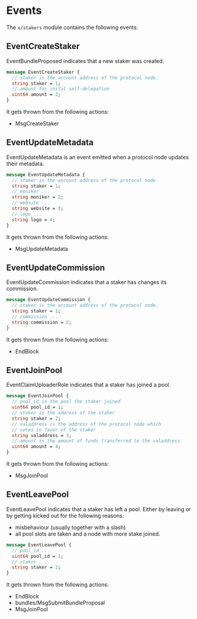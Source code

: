 <!--
order: 5
-->

# Events

The `x/stakers` module contains the following events:

## EventCreateStaker

EventBundleProposed indicates that a new staker was created.

```protobuf
message EventCreateStaker {
  // staker is the account address of the protocol node.
  string staker = 1;
  // amount for inital self-delegation
  uint64 amount = 2;
}
```

It gets thrown from the following actions:

- MsgCreateStaker

## EventUpdateMetadata

EventUpdateMetadata is an event emitted when a protocol node updates their
metadata.

```protobuf
message EventUpdateMetadata {
  // staker is the account address of the protocol node.
  string staker = 1;
  // moniker ...
  string moniker = 2;
  // website ...
  string website = 3;
  // logo ...
  string logo = 4;
}
```

It gets thrown from the following actions:

- MsgUpdateMetadata

## EventUpdateCommission

EventUpdateCommission indicates that a staker has changes its commission.

```protobuf
message EventUpdateCommission {
  // staker is the account address of the protocol node.
  string staker = 1;
  // commission ...
  string commission = 2;
}
```

It gets thrown from the following actions:

- EndBlock

## EventJoinPool

EventClaimUploaderRole indicates that a staker has joined a pool.

```protobuf
message EventJoinPool {
  // pool_id is the pool the staker joined
  uint64 pool_id = 1;
  // staker is the address of the staker
  string staker = 2;
  // valaddress is the address of the protocol node which 
  // votes in favor of the staker
  string valaddress = 3;
  // amount is the amount of funds transferred to the valaddress
  uint64 amount = 4;
}
```

It gets thrown from the following actions:

- MsgJoinPool

## EventLeavePool

EventLeavePool indicates that a staker has left a pool.
Either by leaving or by getting kicked out for the following reasons:

- misbehaviour (usually together with a slash)
- all pool slots are taken and a node with more stake joined.

```protobuf
message EventLeavePool {
  // pool_id ...
  uint64 pool_id = 1;
  // staker ...
  string staker = 2;
}
```

It gets thrown from the following actions:

- EndBlock
- bundles/MsgSubmitBundleProposal
- MsgJoinPool